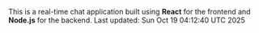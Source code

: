 This is a real-time chat application built using **React** for the frontend and **Node.js** for the backend.
Last updated: Sun Oct 19 04:12:40 UTC 2025
